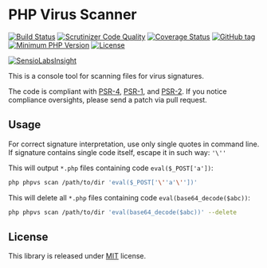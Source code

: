 PHP Virus Scanner
========================
[![Build Status](https://api.travis-ci.org/MAXakaWIZARD/PhpVirusScanner.png?branch=master)](https://travis-ci.org/MAXakaWIZARD/PhpVirusScanner) 
[![Scrutinizer Code Quality](https://scrutinizer-ci.com/g/MAXakaWIZARD/PhpVirusScanner/badges/quality-score.png?b=master)](https://scrutinizer-ci.com/g/MAXakaWIZARD/PhpVirusScanner/?branch=master)
[![Coverage Status](https://coveralls.io/repos/MAXakaWIZARD/PhpVirusScanner/badge.svg?branch=master)](https://coveralls.io/r/MAXakaWIZARD/PhpVirusScanner?branch=master)
[![GitHub tag](https://img.shields.io/github/tag/MAXakaWIZARD/PhpVirusScanner.svg?label=latest)](https://packagist.org/packages/maxakawizard/php-virus-scanner) 
[![Minimum PHP Version](http://img.shields.io/badge/php-%3E%3D%205.4-8892BF.svg)](https://php.net/)
[![License](https://img.shields.io/packagist/l/maxakawizard/php-virus-scanner.svg)](https://packagist.org/packages/maxakawizard/php-virus-scanner)

[![SensioLabsInsight](https://insight.sensiolabs.com/projects/5c8c90f2-7397-4bfd-9107-bed3f80643eb/big.png)](https://insight.sensiolabs.com/projects/5c8c90f2-7397-4bfd-9107-bed3f80643eb)

This is a console tool for scanning files for virus signatures.

The code is compliant with [PSR-4](http://www.php-fig.org/psr/4/), [PSR-1](http://www.php-fig.org/psr/1/), and [PSR-2](http://www.php-fig.org/psr/2/).
If you notice compliance oversights, please send a patch via pull request.

Usage
-----------------
For correct signature interpretation, use only single quotes in command line.
If signature contains single code itself, escape it in such way: `'\''`

This will output `*.php` files containing code `eval($_POST['a'])`:
```bash
php phpvs scan /path/to/dir 'eval($_POST['\''a'\''])'
```

This will delete all `*.php` files containing code `eval(base64_decode($abc))`:
```bash
php phpvs scan /path/to/dir 'eval(base64_decode($abc))' --delete
```

License
-----------------
This library is released under [MIT](http://www.tldrlegal.com/license/mit-license) license.
